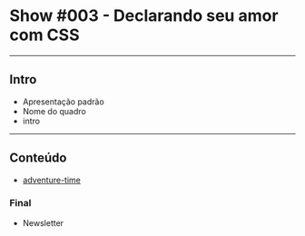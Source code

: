 # Show #003 - Declarando seu amor com CSS

<hr>

## Intro
- Apresentação padrão
- Nome do quadro
- intro

<hr>

## Conteúdo

- [adventure-time](http://afonsopacifer.com/adventure-time.html)

### Final
- Newsletter

